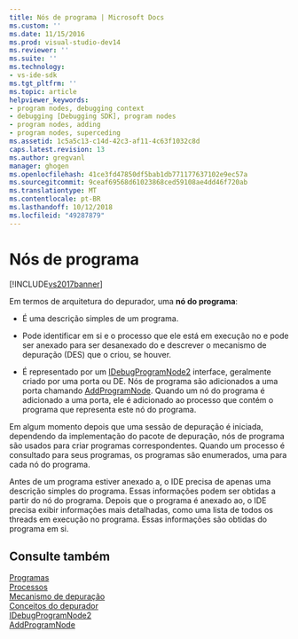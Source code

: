 ```yaml
---
title: Nós de programa | Microsoft Docs
ms.custom: ''
ms.date: 11/15/2016
ms.prod: visual-studio-dev14
ms.reviewer: ''
ms.suite: ''
ms.technology:
- vs-ide-sdk
ms.tgt_pltfrm: ''
ms.topic: article
helpviewer_keywords:
- program nodes, debugging context
- debugging [Debugging SDK], program nodes
- program nodes, adding
- program nodes, superceding
ms.assetid: 1c5a5c13-c14d-42c3-af11-4c63f1032c8d
caps.latest.revision: 13
ms.author: gregvanl
manager: ghogen
ms.openlocfilehash: 41ce3fd47850df5bab1db771177637102e9ec57a
ms.sourcegitcommit: 9ceaf69568d61023868ced59108ae4dd46f720ab
ms.translationtype: MT
ms.contentlocale: pt-BR
ms.lasthandoff: 10/12/2018
ms.locfileid: "49287879"
---
```

# <a name="program-nodes"></a>Nós de programa
[!INCLUDE[vs2017banner](../../includes/vs2017banner.md)]

Em termos de arquitetura do depurador, uma **nó do programa**:  
  
-   É uma descrição simples de um programa.  
  
-   Pode identificar em si e o processo que ele está em execução no e pode ser anexado para ser desanexado do e descrever o mecanismo de depuração (DES) que o criou, se houver.  
  
-   É representado por um [IDebugProgramNode2](../../extensibility/debugger/reference/idebugprogramnode2.md) interface, geralmente criado por uma porta ou DE. Nós de programa são adicionados a uma porta chamando [AddProgramNode](../../extensibility/debugger/reference/idebugportnotify2-addprogramnode.md). Quando um nó do programa é adicionado a uma porta, ele é adicionado ao processo que contém o programa que representa este nó do programa.  
  
 Em algum momento depois que uma sessão de depuração é iniciada, dependendo da implementação do pacote de depuração, nós de programa são usados para criar programas correspondentes. Quando um processo é consultado para seus programas, os programas são enumerados, uma para cada nó do programa.  
  
 Antes de um programa estiver anexado a, o IDE precisa de apenas uma descrição simples do programa. Essas informações podem ser obtidas a partir do nó do programa. Depois que o programa é anexado ao, o IDE precisa exibir informações mais detalhadas, como uma lista de todos os threads em execução no programa. Essas informações são obtidas do programa em si.  
  
## <a name="see-also"></a>Consulte também  
 [Programas](../../extensibility/debugger/programs.md)   
 [Processos](../../extensibility/debugger/processes.md)   
 [Mecanismo de depuração](../../extensibility/debugger/debug-engine.md)   
 [Conceitos do depurador](../../extensibility/debugger/debugger-concepts.md)   
 [IDebugProgramNode2](../../extensibility/debugger/reference/idebugprogramnode2.md)   
 [AddProgramNode](../../extensibility/debugger/reference/idebugportnotify2-addprogramnode.md)

